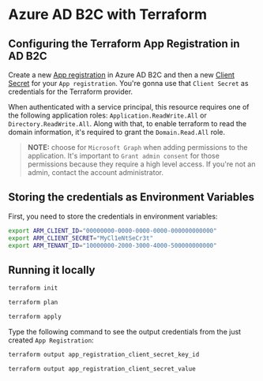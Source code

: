# Azure AD B2C with Terraform

## Configuring the Terraform App Registration in AD B2C

Create a new [App registration](https://docs.microsoft.com/en-us/azure/active-directory-b2c/tutorial-register-applications?tabs=app-reg-ga#register-a-web-application) in Azure AD B2C and then a new [Client Secret](https://docs.microsoft.com/en-us/azure/active-directory-b2c/tutorial-register-applications?tabs=app-reg-ga#create-a-client-secret) for your `App registration`. You're gonna use that `Client Secret` as credentials for the Terraform provider.

When authenticated with a service principal, this resource requires one of the following application roles: `Application.ReadWrite.All` or `Directory.ReadWrite.All`. Along with that, to enable terraform to read the domain information, it's required to grant the `Domain.Read.All` role.

> **NOTE:** choose for `Microsoft Graph` when adding permissions to the application. It's important to `Grant admin consent` for those permissions because they require a high level access. If you're not an admin, contact the account administrator.

## Storing the credentials as Environment Variables

First, you need to store the credentials in environment variables:

```bash
export ARM_CLIENT_ID="00000000-0000-0000-0000-000000000000"
export ARM_CLIENT_SECRET="MyCl1eNtSeCr3t"
export ARM_TENANT_ID="10000000-2000-3000-4000-500000000000"
```

## Running it locally

```bash
terraform init
````

```bash
terraform plan
```

```bash
terraform apply
```

Type the following command to see the output credentials from the just created `App Registration`:

```bash
terraform output app_registration_client_secret_key_id
```

```bash
terraform output app_registration_client_secret_value
```
